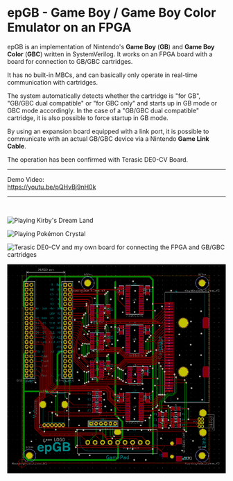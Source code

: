 # epGB - Game Boy / Game Boy Color Emulator on an FPGA

epGB is an implementation of Nintendo's __Game Boy__ (__GB__) and __Game Boy Color__ (__GBC__) written in SystemVerilog.
It works on an FPGA board with a board for connection to GB/GBC cartridges.

It has no built-in MBCs, and can basically only operate in real-time communication with cartridges.

The system automatically detects whether the cartridge is "for GB", "GB/GBC dual compatible" or "for GBC only" and starts up in GB mode or GBC mode accordingly.
In the case of a "GB/GBC dual compatible" cartridge, it is also possible to force startup in GB mode.

By using an expansion board equipped with a link port, it is possible to communicate with an actual GB/GBC device via a Nintendo __Game Link Cable__.

The operation has been confirmed with Terasic DE0-CV Board.

---
Demo Video:  
<https://youtu.be/pQHvBj9nH0k>

---

<br>

![Playing Kirby's Dream Land](images/playing_kirby.png "Playing Kirby's Dream Land (1992, HAL Laboratory)")

![Playing Pokémon Crystal](images/playing_poke_crystal.png "Playing Pokémon Crystal (2000, Game Freak)")

![Terasic DE0-CV and my own board for connecting the FPGA and GB/GBC cartridges](images/board.jpg "Terasic DE0-CV and my own board for connecting the FPGA and GB/GBC cartridges")

![Layout of the PCB](images/pcb.png "Layout of the PCB")

